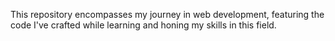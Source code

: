 
This repository encompasses my journey in web development, featuring the code I've crafted while learning and honing my skills in this field.

